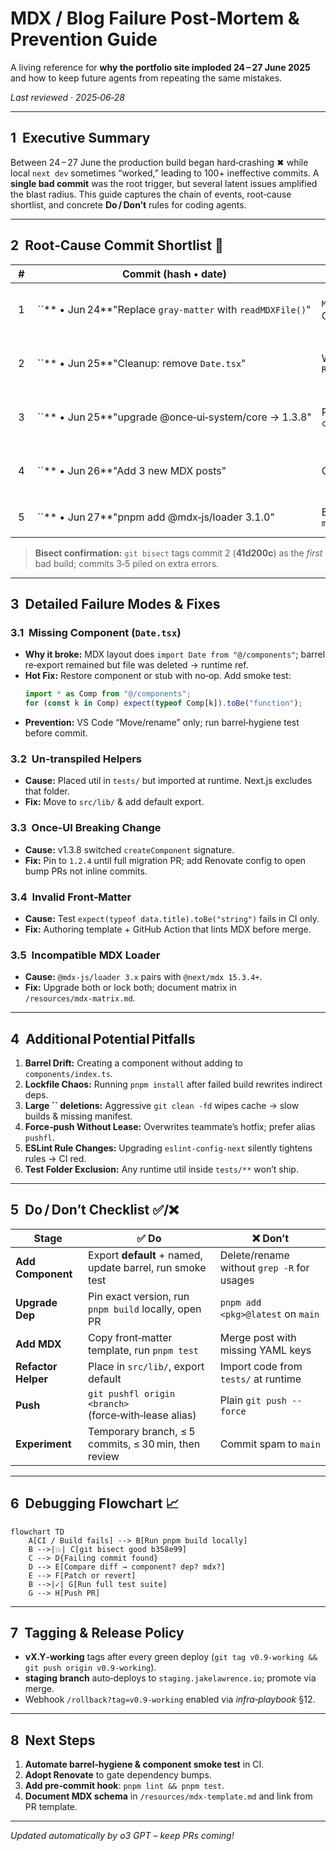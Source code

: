 # MDX / Blog Failure Post‑Mortem & Prevention Guide

A living reference for **why the portfolio site imploded 24 – 27 June 2025** and how to keep future agents from repeating the same mistakes.

*Last reviewed · 2025‑06‑28*

---

## 1  Executive Summary

Between 24 – 27 June the production build began hard‑crashing ✖ while local `next dev` sometimes “worked,” leading to 100+ ineffective commits. A **single bad commit** was the root trigger, but several latent issues amplified the blast radius. This guide captures the chain of events, root‑cause shortlist, and concrete **Do / Don’t** rules for coding agents.

---

## 2  Root‑Cause Commit Shortlist 🚨

|  #  | Commit (hash • date)                                        | Symptom in CI / Prod                                                 | Actual Fault                                            |
| --- | ----------------------------------------------------------- | -------------------------------------------------------------------- | ------------------------------------------------------- |
|  1  | ``** • Jun 24**"Replace `gray‑matter` with `readMDXFile()`" | `Module parse failed` in tests; build OK → runtime undefined exports | Helper not transpiled by Next & missing default export  |
|  2  | ``** • Jun 25**"Cleanup: remove `Date.tsx`"                 | White‑screen; console `ReferenceError Date is not defined`           | Blog posts import `<Date />` component that was deleted |
|  3  | ``** • Jun 25**"upgrade @once‑ui‑system/core → 1.3.8"       | Prod build `TypeError: createComponent is not a function`            | Once‑UI breaking change; barrel exports stale           |
|  4  | ``** • Jun 26**"Add 3 new MDX posts"                        | CI fails: `Frontmatter keys missing`                                 | Posts lacked `title` / `publishedAt`; test blocks merge |
|  5  | ``** • Jun 27**"pnpm add @mdx‑js/loader 3.1.0"              | Build `Cannot find module 'remark-mdx'`                              | Version mismatch with `@next/mdx@15.3.1`                |

> **Bisect confirmation:** `git bisect` tags commit 2 (**41d200c**) as the *first* bad build; commits 3‑5 piled on extra errors.

---

## 3  Detailed Failure Modes & Fixes

### 3.1  Missing Component (`Date.tsx`)

- **Why it broke:** MDX layout does `import Date from "@/components"`; barrel re‑export remained but file was deleted → runtime ref.
- **Hot Fix:** Restore component or stub with no‑op. Add smoke test:
  ```ts
  import * as Comp from "@/components";
  for (const k in Comp) expect(typeof Comp[k]).toBe("function");
  ```
- **Prevention:** VS Code “Move/rename” only; run barrel‑hygiene test before commit.

### 3.2  Un‑transpiled Helpers

- **Cause:** Placed util in `tests/` but imported at runtime. Next.js excludes that folder.
- **Fix:** Move to `src/lib/` & add default export.

### 3.3  Once‑UI Breaking Change

- **Cause:** v1.3.8 switched `createComponent` signature.
- **Fix:** Pin to `1.2.4` until full migration PR; add Renovate config to open bump PRs not inline commits.

### 3.4  Invalid Front‑Matter

- **Cause:** Test `expect(typeof data.title).toBe("string")` fails in CI only.
- **Fix:** Authoring template + GitHub Action that lints MDX before merge.

### 3.5  Incompatible MDX Loader

- **Cause:** `@mdx-js/loader 3.x` pairs with `@next/mdx 15.3.4+`.
- **Fix:** Upgrade both or lock both; document matrix in `/resources/mdx‑matrix.md`.

---

## 4  Additional Potential Pitfalls

1. **Barrel Drift:** Creating a component without adding to `components/index.ts`.
2. **Lockfile Chaos:** Running `pnpm install` after failed build rewrites indirect deps.
3. **Large **``** deletions:** Aggressive `git clean -fd` wipes cache → slow builds & missing manifest.
4. **Force‑push Without Lease:** Overwrites teammate’s hotfix; prefer alias `pushfl`.
5. **ESLint Rule Changes:** Upgrading `eslint-config-next` silently tightens rules → CI red.
6. **Test Folder Exclusion:** Any runtime util inside `tests/**` won’t ship.

---

## 5  Do / Don’t Checklist ✅/❌

|  Stage              | ✅ Do                                                      | ❌ Don’t                                    |
| ------------------- | --------------------------------------------------------- | ------------------------------------------ |
| **Add Component**   | Export **default** + named, update barrel, run smoke test | Delete/rename without `grep -R` for usages |
| **Upgrade Dep**     | Pin exact version, run `pnpm build` locally, open PR      | `pnpm add <pkg>@latest` on `main`          |
| **Add MDX**         | Copy front‑matter template, run `pnpm test`               | Merge post with missing YAML keys          |
| **Refactor Helper** | Place in `src/lib/`, export default                       | Import code from `tests/` at runtime       |
| **Push**            | `git pushfl origin <branch>` (force‑with‑lease alias)     | Plain `git push --force`                   |
| **Experiment**      | Temporary branch,  ≤ 5 commits,  ≤ 30 min, then review    | Commit spam to `main`                      |

---

## 6  Debugging Flowchart 📈

```mermaid
flowchart TD
    A[CI / Build fails] --> B[Run pnpm build locally]
    B -->|💥| C[git bisect good b358e99]
    C --> D{Failing commit found}
    D --> E[Compare diff → component? dep? mdx?]
    E --> F[Patch or revert]
    B -->|✓| G[Run full test suite]
    G --> H[Push PR]
```

---

## 7  Tagging & Release Policy

- **vX.Y‑working** tags after every green deploy (`git tag v0.9-working && git push origin v0.9-working`).
- **staging branch** auto‑deploys to `staging.jakelawrence.io`; promote via merge.
- Webhook `/rollback?tag=v0.9-working` enabled via *infra‑playbook* §12.

---

## 8  Next Steps

1. **Automate barrel‑hygiene & component smoke test** in CI.
2. **Adopt Renovate** to gate dependency bumps.
3. **Add pre‑commit hook**: `pnpm lint && pnpm test`.
4. **Document MDX schema** in `/resources/mdx‑template.md` and link from PR template.

---

*Updated automatically by o3 GPT – keep PRs coming!*

